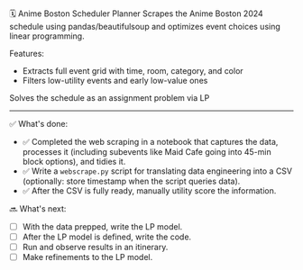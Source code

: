 🗓 Anime Boston Scheduler Planner
Scrapes the Anime Boston 2024 schedule using pandas/beautifulsoup and optimizes event choices using linear programming.

Features:
- Extracts full event grid with time, room, category, and color
- Filters low-utility events and early low-value ones

Solves the schedule as an assignment problem via LP

----
✅ What's done:
- ✅ Completed the web scraping in a notebook that captures the data, processes it (including subevents like Maid Cafe going into 45-min block options), and tidies it.
- ✅ Write a `webscrape.py` script for translating data engineering into a CSV (optionally: store timestamp when the script queries data).
- ✅ After the CSV is fully ready, manually utility score the information.

🔜 What's next:
- ☐ With the data prepped, write the LP model.
- ☐ After the LP model is defined, write the code.
- ☐ Run and observe results in an itinerary.
- ☐ Make refinements to the LP model.

